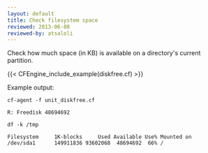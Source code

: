 ```yaml
---
layout: default
title: Check filesystem space
reviewed: 2013-06-08
reviewed-by: atsaloli
---
```


Check how much space (in KB) is available on a directory's current partition.

{{< CFEngine_include_example(diskfree.cf) >}}

Example output:

```command
cf-agent -f unit_diskfree.cf
```

```output
R: Freedisk 48694692
```

```command
df -k /tmp
```

```output
Filesystem     1K-blocks     Used Available Use% Mounted on
/dev/sda1      149911836 93602068  48694692  66% /
```
